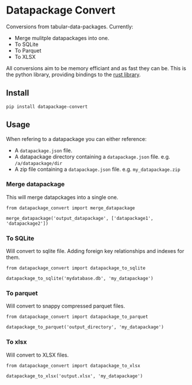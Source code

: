 # Datapackage Convert

Conversions from tabular-data-packages. Currently:

* Merge mulitple datapackages into one.
* To SQLite  
* To Parquet 
* To XLSX

All conversions aim to be memory efficiant and as fast they can be. This is the python library, providing bindings to the [rust library](https://github.com/kindly/datapackage_convert).

## Install

```
pip install datapackage-convert
```

## Usage

When refering to a datapackage you can either reference:

* A `datapackage.json` file.
* A datapackage directory containing a `datapackage.json` file. e.g.  `/a/datapackage/dir`
* A zip file containing a `datapackage.json` file. e.g. `my_datapackage.zip`

### Merge datapackage

This will merge datapckages into a single one.

```
from datapackage_convert import merge_datapackage

merge_datapackage('output_datapackage', ['datapackage1', 'datapackage2'])
```

### To SQLite

Will convert to sqlite file. Adding foreign key relationships and indexes for them.

```
from datapackage_convert import datapackage_to_sqlite

datapackage_to_sqlite('mydatabase.db', 'my_datapackage')
```

### To parquet

Will convert to snappy compressed parquet files. 

```
from datapackage_convert import datapackage_to_parquet

datapackage_to_parquet('output_directory', 'my_datapackage')
```

### To xlsx

Will convert to XLSX files. 

```
from datapackage_convert import datapackage_to_xlsx

datapackage_to_xlsx('output.xlsx', 'my_datapackage')
```